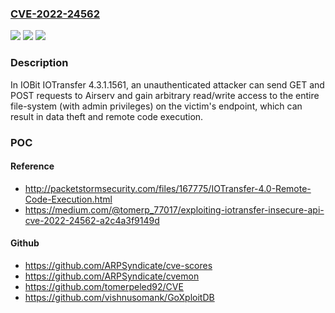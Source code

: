### [CVE-2022-24562](https://cve.mitre.org/cgi-bin/cvename.cgi?name=CVE-2022-24562)
![](https://img.shields.io/static/v1?label=Product&message=n%2Fa&color=blue)
![](https://img.shields.io/static/v1?label=Version&message=n%2Fa&color=blue)
![](https://img.shields.io/static/v1?label=Vulnerability&message=n%2Fa&color=brighgreen)

### Description

In IOBit IOTransfer 4.3.1.1561, an unauthenticated attacker can send GET and POST requests to Airserv and gain arbitrary read/write access to the entire file-system (with admin privileges) on the victim's endpoint, which can result in data theft and remote code execution.

### POC

#### Reference
- http://packetstormsecurity.com/files/167775/IOTransfer-4.0-Remote-Code-Execution.html
- https://medium.com/@tomerp_77017/exploiting-iotransfer-insecure-api-cve-2022-24562-a2c4a3f9149d

#### Github
- https://github.com/ARPSyndicate/cve-scores
- https://github.com/ARPSyndicate/cvemon
- https://github.com/tomerpeled92/CVE
- https://github.com/vishnusomank/GoXploitDB

